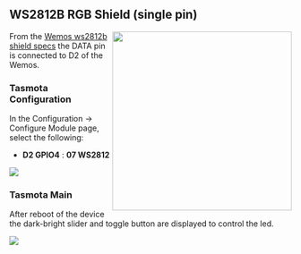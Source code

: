## WS2812B RGB Shield (single pin)
<img src="https://github.com/arendst/arendst.github.io/blob/master/media/wemos/wemos_ws2812b_shield.jpg" align="right" width=320>

From the [Wemos ws2812b shield specs](https://cleanuri.com/a8jX2Q) the DATA  pin is connected to D2 of the Wemos.

### Tasmota Configuration
In the Configuration -> Configure Module page, select the following:
* **D2 GPIO4** : **07 WS2812**

<img src="https://github.com/arendst/arendst.github.io/blob/master/media/wemos/wemos_ws2812b_config_marked.jpg"/>

### Tasmota Main
After reboot of the device the dark-bright slider and toggle button are displayed to control the led.

<img src="https://github.com/arendst/arendst.github.io/blob/master/media/wemos/wemos_ws2812b_main_marked.jpg"/>